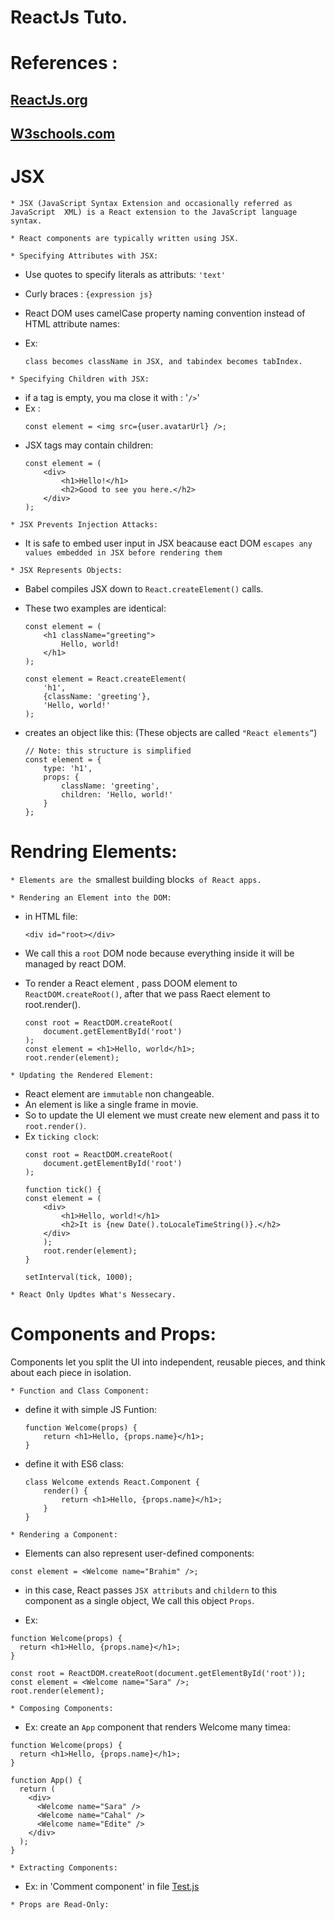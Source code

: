 # ReactJs Tuto.

# References :
## [ReactJs.org](https://reactjs.org/docs)
## [W3schools.com](https://www.w3schools.com/typescript)


# JSX

`* JSX (JavaScript Syntax Extension and occasionally referred as JavaScript 
XML) is a React extension to the JavaScript language syntax.`

`* React components are typically written using JSX.`

`* Specifying Attributes with JSX:`

- Use quotes to specify literals as attributs: `'text'`
- Curly braces : `{expression js}`
- React DOM uses camelCase property naming convention instead of HTML attribute names:

- Ex:
    ```
   class becomes className in JSX, and tabindex becomes tabIndex.
    ```

`* Specifying Children with JSX:`

  - if a tag is empty, you ma close it with : '`/>`'
  - Ex :
    ```
    const element = <img src={user.avatarUrl} />;
    ```
  - JSX tags may contain children:
    ```
    const element = (   
        <div>
            <h1>Hello!</h1>
            <h2>Good to see you here.</h2>
        </div>
    );
    ```

`* JSX Prevents Injection Attacks:`

  - It is safe to embed user input in JSX beacause eact DOM `escapes any values embedded in JSX before rendering them`

`* JSX Represents Objects:`

  - Babel compiles JSX down to `React.createElement()` calls.
  - These two examples are identical:
    ```
    const element = (
        <h1 className="greeting">
            Hello, world!
        </h1>
    );
    ```

    ```
    const element = React.createElement(
        'h1',
        {className: 'greeting'},
        'Hello, world!'
    );
    ```

  - creates an object like this: (These objects are called `"React elements”`)
    ```
    // Note: this structure is simplified
    const element = {
        type: 'h1',
        props: {
            className: 'greeting',
            children: 'Hello, world!'
        }
    };
    ```


# Rendring Elements:

`* Elements are the `smallest building blocks` of React apps.`

`* Rendering an Element into the DOM:`
- in HTML file: 
    ```
    <div id="root></div>
    ```

- We call this a `root` DOM node because everything inside it will be managed by react DOM.

- To render a React element , pass DOOM element to `ReactDOM.createRoot()`, after that we pass Raect element to root.render().
    ```
    const root = ReactDOM.createRoot(
        document.getElementById('root')
    );
    const element = <h1>Hello, world</h1>;
    root.render(element);
    ``` 

`* Updating the Rendered Element:`

  - React element are `immutable` non changeable.
  - An element is like a single frame in movie.
  - So to update the UI element we must create new element and pass it to `root.render()`.
  - Ex `ticking clock`:
    ```
    const root = ReactDOM.createRoot(
        document.getElementById('root')
    );

    function tick() {
    const element = (
        <div>
            <h1>Hello, world!</h1>
            <h2>It is {new Date().toLocaleTimeString()}.</h2>
        </div>
        );
        root.render(element);
    }

    setInterval(tick, 1000);
    ```

`* React Only Updtes What's Nessecary.`
  


# Components and Props:

Components let you split the UI into independent, reusable pieces, and think about each piece in isolation.

`* Function and Class Component:`
  - define it with simple JS Funtion:
    ```
    function Welcome(props) {
        return <h1>Hello, {props.name}</h1>;
    }
    ```
    
  - define it with ES6 class:
    ```
    class Welcome extends React.Component {
        render() {
            return <h1>Hello, {props.name}</h1>;
        }
    }
    ```

`* Rendering a Component:`

- Elements can also represent user-defined components:
```
const element = <Welcome name="Brahim" />;
```
- in this case, React passes `JSX attributs` and `childern` to this component as a single object, We call this object `Props`.

- Ex:
```
function Welcome(props) {
  return <h1>Hello, {props.name}</h1>;
}

const root = ReactDOM.createRoot(document.getElementById('root'));
const element = <Welcome name="Sara" />;
root.render(element);
```

`* Composing Components:`

- Ex: create an `App` component that renders Welcome many timea:
```
function Welcome(props) {
  return <h1>Hello, {props.name}</h1>;
}

function App() {
  return (
    <div>
      <Welcome name="Sara" />
      <Welcome name="Cahal" />
      <Welcome name="Edite" />
    </div>
  );
}
```

`* Extracting Components:`
- Ex: in 'Comment component' in file [Test.js]() 
  
`* Props are Read-Only:`

